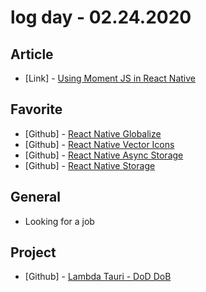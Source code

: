# log day - 02.24.2020

## Article

- \[Link\] - [Using Moment JS in React Native](https://medium.com/better-programming/using-moment-js-in-react-native-d1b6ebe226d4)

## Favorite

- \[Github\] - [React Native Globalize](https://github.com/joshswan/react-native-globalize)
- \[Github\] - [React Native Vector Icons](https://github.com/oblador/react-native-vector-icons)
- \[Github\] - [React Native Async Storage](https://github.com/react-native-community/async-storage)
- \[Github\] - [React Native Storage](https://github.com/sunnylqm/react-native-storage)

## General

- Looking for a job

## Project

- \[Github\] - [Lambda Tauri - DoD DoB](https://github.com/org-3s2yu/lambda-tauri)

